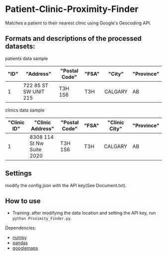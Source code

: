 # Patient-Clinic-Proximity-Finder
Matches a patient to their nearest clinic using Google's Geocoding API.

## Formats and descriptions of the processed datasets:
patients data sample

| "ID" | "Address" | "Postal Code" | "FSA" | "City" | "Province" |
|  ----  | ----  | ----  | ----  | ----  | ----  | 
| 1 | 722 85 ST SW UNIT 215 | T3H 1S6 | T3H | CALGARY  | AB  | 


clinics data sample

| "Clinic ID" | "Clinic Address" | "Postal Code" | "FSA" | "Clinic City" | "Province" |
|  ----  | ----  | ----  | ----  | ----  | ----  | 
| 1 | 8308 114 St Nw Suite 2020 | T3H 1S6 | T3H | CALGARY  | AB  | 


## Settings
modify the config.json with the API key(See Document.txt).
## How to use
- Training: after modifying the data location and setting the API key, run ```python Proximity_Finder.py```. 

Dependencies:
- [numpy](https://github.com/numpy/numpy)
- [pandas](https://github.com/pandas-dev/pandas)
- [googlemaps](https://pypi.org/project/googlemaps/)


